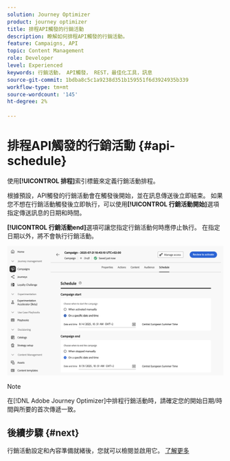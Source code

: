 ```yaml
---
solution: Journey Optimizer
product: journey optimizer
title: 排程API觸發的行銷活動
description: 瞭解如何排程API觸發的行銷活動。
feature: Campaigns, API
topic: Content Management
role: Developer
level: Experienced
keywords: 行銷活動， API觸發， REST，最佳化工具，訊息
source-git-commit: 1bdba8c5c1a9238d351b159551f6d3924935b339
workflow-type: tm+mt
source-wordcount: '145'
ht-degree: 2%

---
```



# 排程API觸發的行銷活動 {#api-schedule}

使用&#x200B;**[!UICONTROL 排程]**&#x200B;索引標籤來定義行銷活動排程。

根據預設，API觸發的行銷活動會在觸發後開始，並在訊息傳送後立即結束。 如果您不想在行銷活動觸發後立即執行，可以使用&#x200B;**[!UICONTROL 行銷活動開始]**&#x200B;選項指定傳送訊息的日期和時間。

**[!UICONTROL 行銷活動end]**&#x200B;選項可讓您指定行銷活動何時應停止執行。 在指定日期以外，將不會執行行銷活動。

![](assets/api-triggered-schedule.png)

>[!NOTE]
>
>在[!DNL Adobe Journey Optimizer]中排程行銷活動時，請確定您的開始日期/時間與所要的首次傳遞一致。

## 後續步驟 {#next}

行銷活動設定和內容準備就緒後，您就可以檢閱並啟用它。 [了解更多](review-activate-campaign.md)

